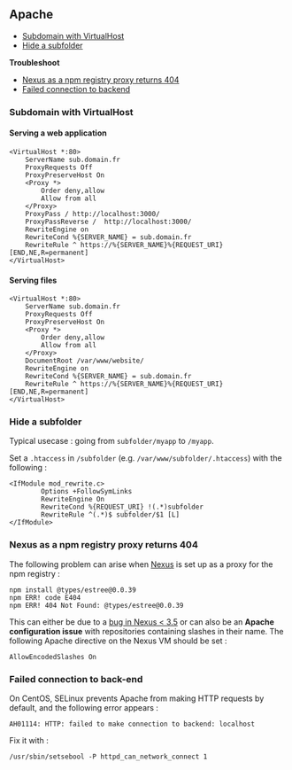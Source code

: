 ## Apache

* [Subdomain with VirtualHost](#subdomain-with-virtualhost)
* [Hide a subfolder](#hide-a-subfolder)

**Troubleshoot**
* [Nexus as a npm registry proxy returns 404](#nexus-as-a-npm-registry-proxy-returns-404)
* [Failed connection to backend](#failed-connection-to-back-end)

### Subdomain with VirtualHost

#### Serving a web application
```
<VirtualHost *:80>
    ServerName sub.domain.fr
    ProxyRequests Off
    ProxyPreserveHost On
    <Proxy *>
        Order deny,allow
        Allow from all
    </Proxy>
    ProxyPass / http://localhost:3000/
    ProxyPassReverse /  http://localhost:3000/
    RewriteEngine on
    RewriteCond %{SERVER_NAME} = sub.domain.fr
    RewriteRule ^ https://%{SERVER_NAME}%{REQUEST_URI} [END,NE,R=permanent]
</VirtualHost>
```

#### Serving files
```
<VirtualHost *:80>
    ServerName sub.domain.fr
    ProxyRequests Off
    ProxyPreserveHost On
    <Proxy *>
        Order deny,allow
        Allow from all
    </Proxy>
    DocumentRoot /var/www/website/
    RewriteEngine on
    RewriteCond %{SERVER_NAME} = sub.domain.fr
    RewriteRule ^ https://%{SERVER_NAME}%{REQUEST_URI} [END,NE,R=permanent]
</VirtualHost>
```

### Hide a subfolder

Typical usecase : going from `subfolder/myapp` to `/myapp`.

Set a `.htaccess` in `/subfolder` (e.g. `/var/www/subfolder/.htaccess`) with the following : 
```
<IfModule mod_rewrite.c>
        Options +FollowSymLinks
        RewriteEngine On
        RewriteCond %{REQUEST_URI} !(.*)subfolder
        RewriteRule ^(.*)$ subfolder/$1 [L]
</IfModule>
```

### Nexus as a npm registry proxy returns 404

The following problem can arise when [Nexus](https://www.sonatype.com/nexus-repository-oss) is set up as a proxy for the npm registry :
```
npm install @types/estree@0.0.39
npm ERR! code E404
npm ERR! 404 Not Found: @types/estree@0.0.39
```

This can either be due to a [bug in Nexus < 3.5](https://issues.sonatype.org/browse/NEXUS-13915) or can also be an **Apache configuration issue** with repositories containing slashes in their name. The following Apache directive on the Nexus VM should be set :

```
AllowEncodedSlashes On
```


### Failed connection to back-end

On CentOS, SELinux prevents Apache from making HTTP requests by default, and the following error appears :

`AH01114: HTTP: failed to make connection to backend: localhost`

Fix it with :

```
/usr/sbin/setsebool -P httpd_can_network_connect 1
```




